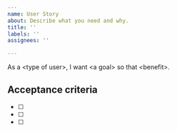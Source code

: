 ```yaml
---
name: User Story
about: Describe what you need and why.
title: ''
labels: ''
assignees: ''

---
```


As a \<type of user\>, I want \<a goal\> so that \<benefit\>. 
  
## Acceptance criteria
- [ ]
- [ ]
- [ ]

